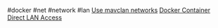 #docker #net #network #lan
[Use mavclan networks](https://docs.docker.com/network/macvlan/)
[Docker Container Direct LAN Access](https://www.youtube.com/watch?v=5XD-fHDmNtg)